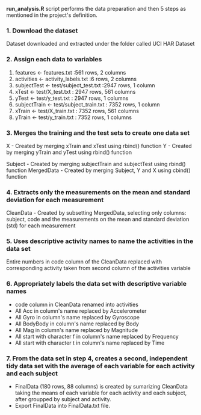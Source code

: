 **run_analysis.R** script performs the data preparation and then 5 steps as mentioned in the project's definition.

### 1. Download the dataset
Dataset downloaded and extracted under the folder called UCI HAR Dataset

### 2. Assign each data to variables
1. features <- features.txt :561 rows, 2 columns
2. activities <- activity_labels.txt :6 rows, 2 columns
3. subjectTest <- test/subject_test.txt :2947 rows, 1 column
4. xTest <- test/X_test.txt : 2947 rows, 561 columns
5. yTest <- test/y_test.txt : 2947 rows, 1 columns
6. subjectTrain <- test/subject_train.txt : 7352 rows, 1 column
7. xTrain <- test/X_train.txt : 7352 rows, 561 columns
8. yTrain <- test/y_train.txt : 7352 rows, 1 columns

### 3. Merges the training and the test sets to create one data set

X - Created by merging xTrain and xTest using rbind() function
Y - Created by merging yTrain and yTest using rbind() function

Subject - Created by merging subjectTrain and subjectTest using rbind() function
MergedData - Created by merging Subject, Y and X using cbind() function

### 4. Extracts only the measurements on the mean and standard deviation for each measurement
CleanData - Created by subsetting MergedData, selecting only columns: subject, code and the measurements on the mean and standard deviation (std) for each measurement

### 5. Uses descriptive activity names to name the activities in the data set
Entire numbers in code column of the CleanData replaced with corresponding activity taken from second column of the activities variable

### 6. Appropriately labels the data set with descriptive variable names
* code column in CleanData renamed into activities
* All Acc in column's name replaced by Accelerometer
* All Gyro in column's name replaced by Gyroscope
* All BodyBody in column's name replaced by Body
* All Mag in column's name replaced by Magnitude
* All start with character f in column's name replaced by Frequency
* All start with character t in column's name replaced by Time

### 7. From the data set in step 4, creates a second, independent tidy data set with the average of each variable for each activity and each subject
* FinalData (180 rows, 88 columns) is created by sumarizing CleanData taking the means of each variable for each activity and each subject, after groupped by subject and activity.
* Export FinalData into FinalData.txt file.